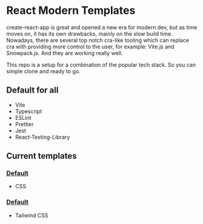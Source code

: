 # React Modern Templates

create-react-app is great and opened a new era for modern dev, but as time moves on, it has its own drawbacks, mainly on the slow build time. Nowadays, there are several top notch cra-like tooling which can replace cra with providing more control to the user, for example: Vite.js and Snowpack.js. And they are working really well.

This repo is a setup for a combination of the popular tech stack. So you can simple clone and ready to go.

## Default for all

- Vite
- Typescript
- ESLint
- Prettier
- Jest
- React-Testing-Library

## Current templates

### [Default](https://github.com/Albert-Gao/React-Modern-Templates/tree/master/default)

- CSS

### [Default](https://github.com/Albert-Gao/React-Modern-Templates/tree/master/tailwindcss)

- Tailwind CSS
